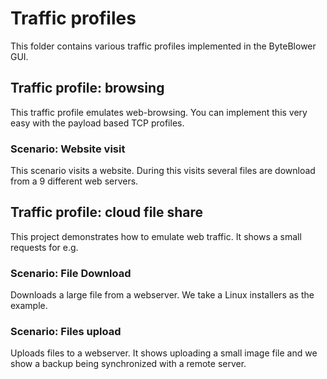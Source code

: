 # Traffic profiles 

This folder contains various traffic profiles implemented in the ByteBlower 
GUI.

## Traffic profile: browsing
This traffic profile emulates web-browsing. You can implement this very 
easy with the payload based TCP profiles.

### Scenario: Website visit
This scenario visits a website. During this visits several files are
download from a 9 different web servers.


## Traffic profile: cloud file share
This project demonstrates how to emulate web traffic. It shows a small
requests for e.g.

### Scenario: File Download
Downloads a large file from a webserver. We take a Linux installers as 
the example.

### Scenario: Files upload
Uploads files to a webserver. It shows uploading a small image file and we
show a backup being synchronized with a remote server.


